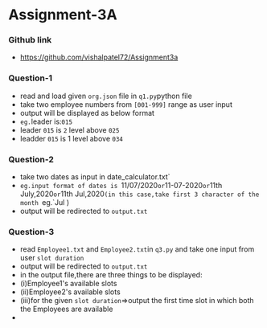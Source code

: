 
# Assignment-3A

### Github link 
  - https://github.com/vishalpatel72/Assignment3a



### Question-1
   - read and load given `org.json` file in `q1.py`python file 
   - take two employee numbers from `[001-999]` range as user input
   - output will be displayed as below format
   - `eg.`leader is:`015`
   - leader `015` is `2` level above `025`
   - leadder `015` is 1 level above `034` 
 
  

### Question-2 
   - take two dates as input in date_calculator.txt`
   - `eg.input format of dates is `11/07/2020` or `11-07-2020` or `11th July,2020` or `11th Jul,2020`(in this case,take first 3 character of the month `eg.`Jul )
   - output will be redirected to `output.txt`
  
### Question-3
   - read `Employee1.txt` and `Employee2.txt`in `q3.py` and take one input from user `slot duration`
   - output will be redirected to `output.txt`
   - in the output file,there are three things to be displayed:
   - (i)Employee1's available slots
   - (ii)Employee2's available slots
   - (iii)for the given `slot duration`=>output the first time slot in which both the Employees are available
   - 
   
   


